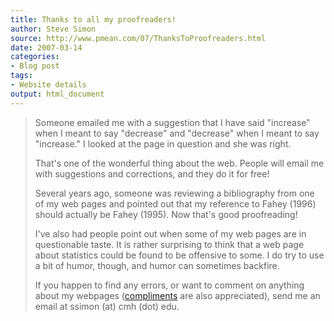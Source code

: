 ```yaml
---
title: Thanks to all my proofreaders!
author: Steve Simon
source: http://www.pmean.com/07/ThanksToProofreaders.html
date: 2007-03-14
categories:
- Blog post
tags:
- Website details
output: html_document
---
```

> Someone emailed me with a suggestion that I have said \"increase\"
> when I meant to say \"decrease\" and \"decrease\" when I meant to say
> \"increase.\" I looked at the page in question and she was right.
>
> That\'s one of the wonderful thing about the web. People will email me
> with suggestions and corrections, and they do it for free!
>
> Several years ago, someone was reviewing a bibliography from one of my
> web pages and pointed out that my reference to Fahey (1996) should
> actually be Fahey (1995). Now that\'s good proofreading!
>
> I\'ve also had people point out when some of my web pages are in
> questionable taste. It is rather surprising to think that a web page
> about statistics could be found to be offensive to some. I do try to
> use a bit of humor, though, and humor can sometimes backfire.
>
> If you happen to find any errors, or want to comment on anything about
> my webpages
> ([compliments](http://www.childrensmercy.org/stats/weblog2004/compliments.html)
> are also appreciated), send me an email at ssimon (at) cmh (dot) edu.
